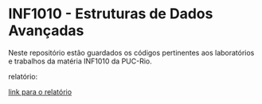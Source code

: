 # INF1010 - Estruturas de Dados Avançadas
Neste repositório estão guardados os códigos pertinentes aos laboratórios e trabalhos da matéria INF1010 da PUC-Rio.

relatório:

[link para o relatório](https://docs.google.com/document/d/1zh4A6V2QqaLmOW6Tic7IyDdsxlMDiMxuuQPpOpOGRd0/edit)